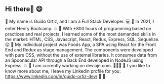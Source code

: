 ## Hi there👋 😄
 🔶 My name is Guido Ortiz, and I am a Full Stack Developer. 💻
 🔶 In 2021, I enter Henry Bootcamp. 💥
 🔶 With +800 hours of programming based on practices and real projects, I learned some of the most demanded skills in the market: HTML, CSS, Javascript, React, Redux, Express, SQL, Sequelize. 😜
 🔶 My individual project was Foods App, a SPA using React for the Front End and Redux as stage management. The components were developed with pure CSS, without the use of external libraries. It consumes data from an Spoonacular API through a Back End developed in NodeJS using Express. 💥
 🔶 I am currently working on deviaje.com. 🚀✊🔭
 🔶 I you like to know more about me, I leave my Linkedin profile for you: https://www.linkedin.com/in/guido-ortiz-dev/ 👀 💪

<!--
**Guido-Ortiz/Guido-Ortiz** is a ✨ _special_ ✨ repository because its `README.md` (this file) appears on your GitHub profile.

Here are some ideas to get you started:

- 🔭 I’m currently working on ...
- 🌱 I’m currently learning ...
- 👯 I’m looking to collaborate on ...
- 🤔 I’m looking for help with ...
- 💬 Ask me about ...
- 📫 How to reach me: ...
- 😄 Pronouns: ...
- ⚡ Fun fact: ...
-->
